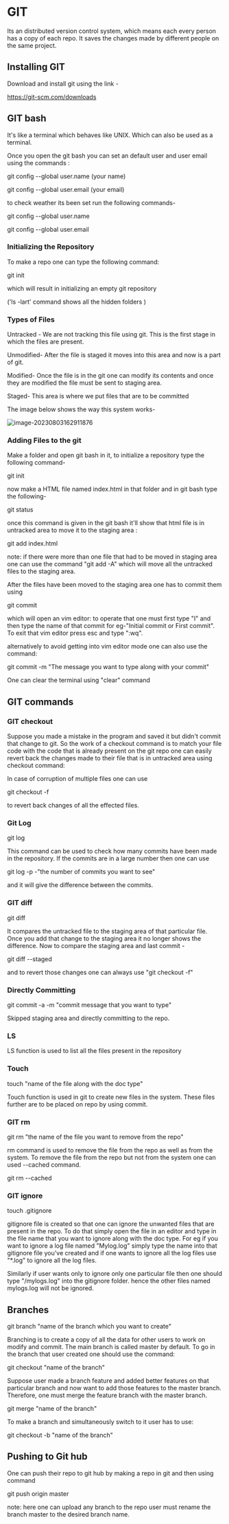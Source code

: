 # GIT

Its an distributed version control system, which means each every person has a copy of each repo. It saves the changes made by different people on the same project.

## Installing GIT

Download and install git using the link -

https://git-scm.com/downloads

## GIT bash

It's like a terminal which behaves like UNIX. Which can also be used as a terminal.

Once you open the git bash you can set an default user and user email using the commands :

git config --global user.name (your name)

git config --global user.email (your email)

to check weather its been set run the following commands-

git config --global user.name

git config --global user.email 

### Initializing the  Repository

To make a repo one can type the following command:

git init

which will result in initializing an empty git repository

('ls -lart' command shows all the hidden folders )

### Types of Files

Untracked - We are not tracking this file using git. This is the first stage in which the files are present.

Unmodified- After the file is staged it moves into this area and now is a part of git.

Modified- Once the file is in the git one can modify its contents and once they are modified the file must be sent to staging area.

Staged- This area is where we put files that are to be committed

The image below shows the way this system works-



![image-20230803162911876](C:\Users\achin\AppData\Roaming\Typora\typora-user-images\image-20230803162911876.png)

### Adding Files to the git

Make a folder and open git bash in it, to initialize a repository type the following command-

git init

now make a HTML file named index.html in that folder and in git bash type the following-

git status

once this command is given in the git bash it'll show that html file is in untracked area to move it to the staging area :

git add index.html

note: if there were more than one file that had to be moved in staging area one can use the command "git add -A" which will move all the untracked files to the staging area.

After the files have been moved to the staging area one has to commit them using 

git commit

which will open an vim editor: to operate that one must first type "I" and then type the name of that commit for eg-"Initial commit or First commit". To exit that vim editor press esc and type ":wq".

alternatively to avoid getting into vim editor mode one can also use the command:

git commit -m "The message you want to type along with your commit"

One can clear the terminal using "clear" command

## GIT commands

### GIT checkout 

Suppose you made a mistake in the program and saved it but didn't commit that change to git. So the work of a checkout command is to match your file code with the code that is already present on the git repo one can easily revert back the changes made to their file that is in untracked area using checkout command:

In case of corruption of multiple files one can use 

git checkout -f

to revert back changes of all the effected files.

### Git Log 

git log

This command can be used to check how many commits have been made in the repository. If the commits are in a large number then one can use 

git log -p -"the number of commits you want to see"

and it will give the difference between the commits.

### GIT diff

git diff

It compares the untracked file to the staging area of that particular file. Once you add that change to the staging area it no longer shows the difference. Now to compare the staging area and last commit -

 git diff  --staged

and to revert those changes one can always use "git checkout -f" 

### Directly Committing 

git commit -a -m "commit message that you want to type"

Skipped staging area and directly committing to the repo.

### LS

LS function is used to list all the files present in the repository 

### Touch

touch "name of the file along with the doc type"

Touch function is used in git to create new files in the system. These files further are to be placed on repo by using commit.

### GIT rm

git rm "the name of the file you want to remove from the repo"

rm command is used to remove the file from the repo as well as from the system. To remove the file from the repo but not from the system one can used --cached command.

git rm --cached 

### GIT ignore

touch .gitignore

gitignore file is created so that one can ignore the unwanted files that are present in the repo. To do that simply open the file in an editor and type in the file name that you want to ignore along with the doc type. For eg if you want to ignore a log file named "Mylog.log" simply type the name into that gitignore file you've created and if one wants to ignore all the log files use "*.log" to ignore all the log files.

Similarly if user wants only to ignore only one particular file then one should type "/mylogs.log" into the gitignore folder. hence the other files named mylogs.log will not be ignored.

## Branches

git branch "name of the branch which you want to create"

Branching is to create a copy of all the data for other users to work on modify and commit. The main branch is called master by default. To go in the branch that user created one should use the command:

git checkout "name of the branch"

Suppose user made a branch feature and added better features on that particular branch and now want to add those features to the master branch. Therefore, one must merge the feature branch with the master branch.

git merge "name of the branch"

To make a branch and simultaneously switch to it user has to use:

git checkout -b "name of the branch" 

## Pushing to Git hub

One can push their repo to git hub by making a repo in git and then using command 

git push origin master

note: here one can upload any branch to the repo user must rename the branch master to the desired branch name.




